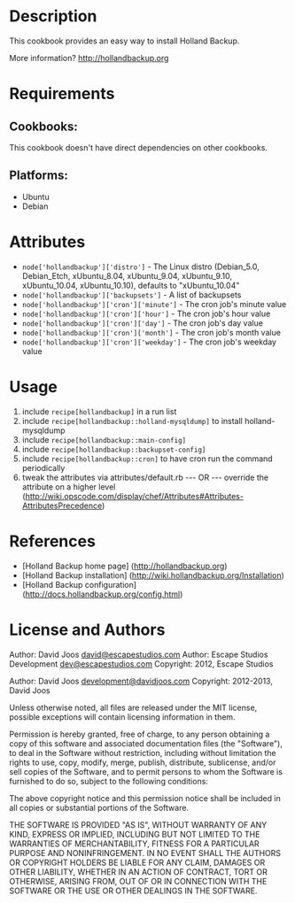 Description
===========

This cookbook provides an easy way to install Holland Backup.

More information?
http://hollandbackup.org

Requirements
============

## Cookbooks:

This cookbook doesn't have direct dependencies on other cookbooks.

## Platforms:

* Ubuntu
* Debian

Attributes
==========

* `node['hollandbackup']['distro']` - The Linux distro (Debian_5.0, Debian_Etch, xUbuntu_8.04, xUbuntu_9.04, xUbuntu_9.10, xUbuntu_10.04, xUbuntu_10.10), defaults to "xUbuntu_10.04"
* `node['hollandbackup']['backupsets']` - A list of backupsets
* `node['hollandbackup']['cron']['minute']` - The cron job's minute value
* `node['hollandbackup']['cron']['hour']` - The cron job's hour value
* `node['hollandbackup']['cron']['day']` - The cron job's day value
* `node['hollandbackup']['cron']['month']` - The cron job's month value
* `node['hollandbackup']['cron']['weekday']` - The cron job's weekday value

Usage
=====

1. include `recipe[hollandbackup]` in a run list
2. include `recipe[hollandbackup::holland-mysqldump]` to install holland-mysqldump
3. include `recipe[hollandbackup::main-config]`
4. include `recipe[hollandbackup::backupset-config]`
5. include `recipe[hollandbackup::cron]` to have cron run the command periodically
6. tweak the attributes via attributes/default.rb
	--- OR ---
	override the attribute on a higher level (http://wiki.opscode.com/display/chef/Attributes#Attributes-AttributesPrecedence)

References
==========

* [Holland Backup home page] (http://hollandbackup.org)
* [Holland Backup installation] (http://wiki.hollandbackup.org/Installation)
* [Holland Backup configuration] (http://docs.hollandbackup.org/config.html)

License and Authors
===================

Author: David Joos <david@escapestudios.com>
Author: Escape Studios Development <dev@escapestudios.com>
Copyright: 2012, Escape Studios

Author: David Joos <development@davidjoos.com>
Copyright: 2012-2013, David Joos

Unless otherwise noted, all files are released under the MIT license,
possible exceptions will contain licensing information in them.

Permission is hereby granted, free of charge, to any person obtaining a copy
of this software and associated documentation files (the "Software"), to deal
in the Software without restriction, including without limitation the rights
to use, copy, modify, merge, publish, distribute, sublicense, and/or sell
copies of the Software, and to permit persons to whom the Software is
furnished to do so, subject to the following conditions:

The above copyright notice and this permission notice shall be included in
all copies or substantial portions of the Software.

THE SOFTWARE IS PROVIDED "AS IS", WITHOUT WARRANTY OF ANY KIND, EXPRESS OR
IMPLIED, INCLUDING BUT NOT LIMITED TO THE WARRANTIES OF MERCHANTABILITY,
FITNESS FOR A PARTICULAR PURPOSE AND NONINFRINGEMENT. IN NO EVENT SHALL THE
AUTHORS OR COPYRIGHT HOLDERS BE LIABLE FOR ANY CLAIM, DAMAGES OR OTHER
LIABILITY, WHETHER IN AN ACTION OF CONTRACT, TORT OR OTHERWISE, ARISING FROM,
OUT OF OR IN CONNECTION WITH THE SOFTWARE OR THE USE OR OTHER DEALINGS IN
THE SOFTWARE.